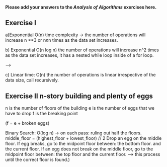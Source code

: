 #### Please add your answers to the ***Analysis of  Algorithms*** exercises here.

## Exercise I

a)Exponential O(n) time complexity -> the number of operations will increase n **3 or n*n*n times as the data set increases.

<!--  a = 0
          while (a < n * n * n):
            a = a + n * n -->

b) Exponential O(n log n)  the number of operations will increase n^2 times as the data set increases, it has a nested while loop inside of a for loop.

 <!-- sum = 0
      for i in range(n):
        j = 1
        while j < n:
          j *= 2
          sum += 1 --> -->

c) Linear time: O(n) the number of operations is linear irrespective of the data size, call recursively.

<!-- c)  def bunnyEars(bunnies):
          if bunnies == 0:
            return 0

          return 2 + bunnyEars(bunnies-1 -->

## Exercise II n-story building and plenty of eggs

n is the number of floors of the building 
e is the number of eggs that we have to drop 
f is the breaking point 

(f = e + broken eggs)

Binary Search: 
O(log n) -> on each pass:  ruling out half the floors. 
            middle_floor = (highest_floor + lowest_floor) // 2 
                            Drop an egg on the middle floor. 
    If egg breaks, go to the midpoint floor between: 
                                the bottom floor.
                                and the current floor. 
    If an egg does not break on the middle floor, go to the midpoint floor between: 
                                the top floor and the current floor. 
--> this process until the correct floor is found.)